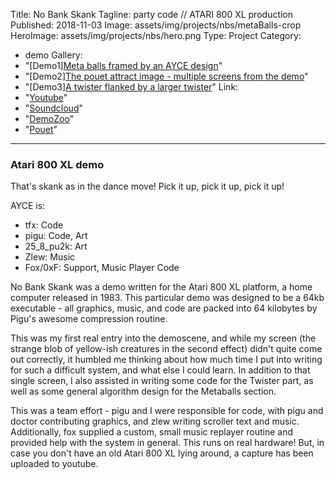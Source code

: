 ﻿Title: No Bank Skank
Tagline: party code // ATARI 800 XL production
Published: 2018-11-03
Image: assets/img/projects/nbs/metaBalls-crop
HeroImage: assets/img/projects/nbs/hero.png
Type: Project
Category: 
  - demo
Gallery:
  - "[Demo1][Meta balls framed by an AYCE design](assets/img/projects/nbs/metaBalls)"
  - "[Demo2][The pouet attract image - multiple screens from the demo](assets/img/projects/nbs/multiScreen.png)"
  - "[Demo3][A twister flanked by a larger twister](assets/img/projects/nbs/twister)"
Link:
  - "[Youtube](https://www.youtube.com/watch?v=mbh7YeM56ck)"
  - "[Soundcloud](https://soundcloud.com/zlewyjuzjado/czujesztmpt)"
  - "[DemoZoo](https://demozoo.org/productions/195227/)"
  - "[Pouet](https://www.pouet.net/prod.php?which=78750)"
---
### Atari 800 XL demo

That's skank as in the dance move!  Pick it up, pick it up, pick it up!  

AYCE is:
  - tfx: Code
  - pigu: Code, Art
  - 25_8_pu2k: Art
  - Zlew: Music
  - Fox/0xF: Support, Music Player Code

No Bank Skank was a demo written for the Atari 800 XL platform, a home computer released in 1983.  This particular demo was designed to be a 64kb executable - all graphics, music, and code are packed into 64 kilobytes by Pigu's awesome compression routine.  

This was my first real entry into the demoscene, and while my screen (the strange blob of yellow-ish creatures in the second effect) didn't quite come out correctly, it humbled me thinking about how much time I put into writing for such a difficult system, and what else I could learn.  In addition to that single screen, I also assisted in writing some code for the Twister part, as well as some general algorithm design for the Metaballs section.  

This was a team effort - pigu and I were responsible for code, with pigu and doctor contributing graphics, and zlew writing scroller text and music.  Additionally, fox supplied a custom, small music replayer routine and provided help with the system in general.  This runs on real hardware!  But, in case you don't have an old Atari 800 XL lying around, a capture has been uploaded to youtube.